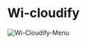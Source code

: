 # Wi-cloudify



![Wi-Cloudify-Menu](https://user-images.githubusercontent.com/72945621/110462492-af6e7b80-80c8-11eb-8c80-258a964b66ba.png)
